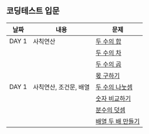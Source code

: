 ## 코딩테스트 입문

| 날짜  | 내용                   | 문제                                |
| ----- | ---------------------- | ----------------------------------- |
| DAY 1 | 사칙연산               | [두 수의 합](./DAY_01/01.js)        |
|       |                        | [두 수의 차](./DAY_01/02.js)        |
|       |                        | [두 수의 곱](./DAY_01/03.js)        |
|       |                        | [몫 구하기](./DAY_01/04.js)         |
| DAY 1 | 사칙연산, 조건문, 배열 | [두 수의 나눗셈](./DAY_02/01.js)    |
|       |                        | [숫자 비교하기](./DAY_02/02.js)     |
|       |                        | [분수의 덧셈](./DAY_02/03.js)       |
|       |                        | [배열 두 배 만들기](./DAY_02/04.js) |
